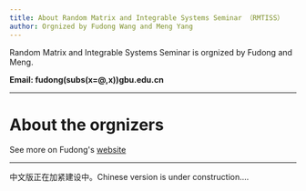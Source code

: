```yaml
---
title: About Random Matrix and Integrable Systems Seminar （RMTISS）
author: Orgnized by Fudong Wang and Meng Yang 
---
```


Random Matrix and Integrable Systems Seminar is orgnized by Fudong and Meng.

**Email: fudong(subs(x=@,x))gbu.edu.cn**

---
# About the orgnizers

See more on Fudong's [website](https://fudongone.github.io)

---
中文版正在加紧建设中。Chinese version is under construction....


